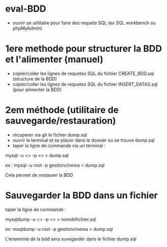 # eval-BDD

- ouvrir un utilitaire pour faire des requete SQL (ex SQL workbench ou phpMyAdmin)

# 1ere methode pour structurer la BDD et l'alimenter (manuel)

- copier/coller les lignes de requetes SQL du fichier CREATE_BDD.sql (structure de la BDD)
- copier/coller les lignes de requetes SQL du fichier INSERT_DATAS.sql (pour alimenter la BDD)

# 2em méthode (utilitaire de sauvegarde/restauration)

- récuperer via git le fichier dump.sql
- ouvrir le terminal et se placer dans le dossier ou se trouve dump.sql
- taper la ligne de commande via un terminal : 

mysql -u <<identifiant>> -p <<nom de la table>> < dump.sql

ex : mysql -u root -p gestioncinema < dump.sql

Cela permet de restaurer la BDD

# Sauvegarder la BDD dans un fichier

taper la ligne de commande :

mysqldump -u <<identifiant>> -p <<nom bdd>> > nomdefichier.sql

ex: msqldump -u root -p gestioncinema > dump.sql

L'ensemnle de la bdd sera suvegarder dans le fichier dump.sql


